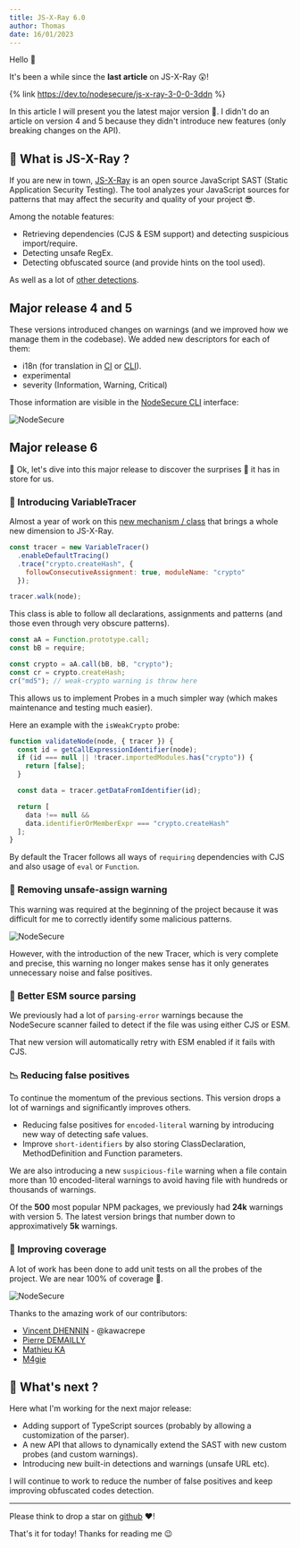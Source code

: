 ```yaml
---
title: JS-X-Ray 6.0
author: Thomas
date: 16/01/2023
---
```


Hello 👋

It's been a while since the **last article** on JS-X-Ray 😲!

{% link https://dev.to/nodesecure/js-x-ray-3-0-0-3ddn %}

In this article I will present you the latest major version 👀. I didn't do an article on version 4 and 5 because they didn't introduce new features (only breaking changes on the API).

## 📢 What is JS-X-Ray ?

If you are new in town, [JS-X-Ray](https://github.com/NodeSecure/js-x-ray) is an open source JavaScript SAST (Static Application Security Testing). The tool analyzes your JavaScript sources for patterns that may affect the security and quality of your project 😎.

Among the notable features:

- Retrieving dependencies (CJS & ESM support) and detecting suspicious import/require.
- Detecting unsafe RegEx.
- Detecting obfuscated source (and provide hints on the tool used).

As well as a lot of [other detections](https://github.com/NodeSecure/js-x-ray#warnings-legends).

## Major release 4 and 5

These versions introduced changes on warnings (and we improved how we manage them in the codebase). We added new descriptors for each of them:

- i18n (for translation in [CI](https://github.com/NodeSecure/ci) or [CLI](https://github.com/NodeSecure/cli)).
- experimental
- severity (Information, Warning, Critical)

Those information are visible in the [NodeSecure CLI](https://github.com/NodeSecure/cli) interface:

![NodeSecure](https://dev-to-uploads.s3.amazonaws.com/uploads/articles/0xjxew9sh7xm07wxhkef.png)

## Major release 6

🐬 Ok, let's dive into this major release to discover the surprises 🎉 it has in store for us.

### 🚀 Introducing VariableTracer

Almost a year of work on this [new mechanism / class](https://github.com/NodeSecure/estree-ast-utils/blob/main/src/utils/VariableTracer.js) that brings a whole new dimension to JS-X-Ray.

```js
const tracer = new VariableTracer()
  .enableDefaultTracing()
  .trace("crypto.createHash", {
    followConsecutiveAssignment: true, moduleName: "crypto"
  });

tracer.walk(node);
```

This class is able to follow all declarations, assignments and patterns (and those even through very obscure patterns). 

```js
const aA = Function.prototype.call;
const bB = require;

const crypto = aA.call(bB, bB, "crypto");
const cr = crypto.createHash;
cr("md5"); // weak-crypto warning is throw here
```

This allows us to implement Probes in a much simpler way (which makes maintenance and testing much easier).

Here an example with the `isWeakCrypto` probe:

```js
function validateNode(node, { tracer }) {
  const id = getCallExpressionIdentifier(node);
  if (id === null || !tracer.importedModules.has("crypto")) {
    return [false];
  }

  const data = tracer.getDataFromIdentifier(id);

  return [
    data !== null &&
    data.identifierOrMemberExpr === "crypto.createHash"
  ];
}
```

By default the Tracer follows all ways of `requiring` dependencies with CJS and also usage of `eval` or `Function`.


### 🚧 Removing unsafe-assign warning

This warning was required at the beginning of the project because it was difficult for me to correctly identify some malicious patterns.

![NodeSecure](https://dev-to-uploads.s3.amazonaws.com/uploads/articles/wscxxpedjz513w9rtxds.png)

However, with the introduction of the new Tracer, which is very complete and precise, this warning no longer makes sense has it only generates unnecessary noise and false positives.

### 📜 Better ESM source parsing

We previously had a lot of `parsing-error` warnings because the NodeSecure scanner failed to detect if the file was using either CJS or ESM. 

That new version will automatically retry with ESM enabled if it fails with CJS.

### 📉 Reducing false positives

To continue the momentum of the previous sections. This version drops a lot of warnings and significantly improves others.

- Reducing false positives for `encoded-literal` warning by introducing new way of detecting safe values.
- Improve `short-identifiers` by also storing ClassDeclaration, MethodDefinition and Function parameters.

We are also introducing a new `suspicious-file` warning when a file contain more than 10 encoded-literal warnings to avoid having file with hundreds or thousands of warnings.

Of the **500** most popular NPM packages, we previously had **24k** warnings with version 5. The latest version brings that number down to approximatively **5k** warnings.

### 🔬 Improving coverage

A lot of work has been done to add unit tests on all the probes of the project. We are near 100% of coverage 💪.

![NodeSecure](https://dev-to-uploads.s3.amazonaws.com/uploads/articles/07uejv3fgthptaymwj5j.png)

Thanks to the amazing work of our contributors:

- [Vincent DHENNIN](https://github.com/Kawacrepe) - @kawacrepe
- [Pierre DEMAILLY](https://github.com/PierreDemailly)
- [Mathieu KA](https://www.linkedin.com/in/mathieu-kahlaoui-0887a1158/)
- [M4gie](https://github.com/M4gie)

## 👀 What's next ?

Here what I'm working for the next major release:

- Adding support of TypeScript sources (probably by allowing a customization of the parser).
- A new API that allows to dynamically extend the SAST with new custom probes (and custom warnings).
- Introducing new built-in detections and warnings (unsafe URL etc).

I will continue to work to reduce the number of false positives and keep improving obfuscated codes detection.

---

Please think to drop a star on [github](https://github.com/NodeSecure/js-x-ray) ❤️!

That's it for today! Thanks for reading me 😉
